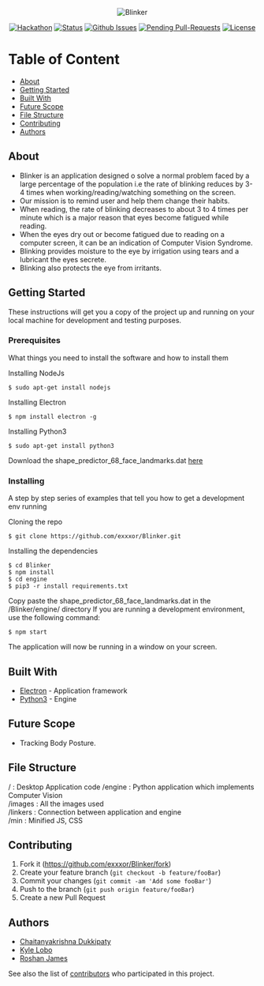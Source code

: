 <div align="center">
  
![Blinker](https://imgur.com/aS8afyM.png)

[![Hackathon](https://img.shields.io/badge/hackathon-C2C-orange.svg)](http://c2c.acmvit.in) 
[![Status](https://img.shields.io/badge/status-active-green.svg)]() 
[![Github Issues](http://githubbadges.herokuapp.com/exxxor/Blinker/issues.svg?style=flat-square)](https://github.com/exxxor/Blinker/issues) 
[![Pending Pull-Requests](http://githubbadges.herokuapp.com/exxxor/Blinker/pulls.svg?style=flat-square)](https://github.com/exxxor/Blinker/pulls) 
[![License](https://img.shields.io/badge/license-GNU-blue.svg)](LICENSE.md)


</div>


# Table of Content
+ [About](#description)
+ [Getting Started](#getting_started)
+ [Built With](#built_with)
+ [Future Scope](#future_scope)
+ [File Structure](#file_structure)
+ [Contributing](#contributing)
+ [Authors](#authors)

## About<a name="description"></a>
+ Blinker is an application designed o solve a normal problem faced by a large percentage of the population i.e the rate of blinking reduces by 3-4 times when working/reading/watching something on the screen.
+ Our mission is to remind user and help them change their habits.
+ When reading, the rate of blinking decreases to about 3 to 4 times per minute which is a major reason that eyes become    fatigued while reading.
+ When the eyes dry out or become fatigued due to reading on a computer screen, it can be an indication of Computer Vision Syndrome.
+ Blinking provides moisture to the eye by irrigation using tears and a lubricant the eyes secrete.
+ Blinking also protects the eye from irritants.

## Getting Started<a name="getting_started"></a>

These instructions will get you a copy of the project up and running on your local machine for development and testing purposes.

### Prerequisites

What things you need to install the software and how to install them

Installing NodeJs
```
$ sudo apt-get install nodejs
```
Installing Electron
```
$ npm install electron -g
```
Installing Python3
```
$ sudo apt-get install python3
```
Download the shape_predictor_68_face_landmarks.dat [here](https://github.com/akshaybahadur21/Drowsiness_Detection/raw/master/shape_predictor_68_face_landmarks.dat)

### Installing

A step by step series of examples that tell you how to get a development env running

Cloning the repo
```
$ git clone https://github.com/exxxor/Blinker.git
```
Installing the dependencies
```
$ cd Blinker
$ npm install
$ cd engine
$ pip3 -r install requirements.txt
```
Copy paste the shape_predictor_68_face_landmarks.dat in the /Blinker/engine/ directory
If you are running a development environment, use the following command:
```
$ npm start 
```

The application will now be running in a window on your screen.

## Built With<a name="built_with"></a>
+ [Electron](https://electronjs.org/) - Application framework
+ [Python3](https://www.python.org/) - Engine 

## Future Scope<a name="future_scope"></a>
+ Tracking Body Posture.

## File Structure <a name="file_structure"></a>
/        : Desktop Application code
/engine  : Python application which implements Computer Vision <br>
/images  : All the images used <br>
/linkers : Connection between application and engine <br>
/min     : Minified JS, CSS

## Contributing<a name="contributing"></a>

1. Fork it (<https://github.com/exxxor/Blinker/fork>)
2. Create your feature branch (`git checkout -b feature/fooBar`)
3. Commit your changes (`git commit -am 'Add some fooBar'`)
4. Push to the branch (`git push origin feature/fooBar`)
5. Create a new Pull Request

## Authors<a name="authors"></a>

+ [Chaitanyakrishna Dukkipaty](https://github/chaitanyadukkipaty) <br>
+ [Kyle Lobo](https://github.com/kylelobo) <br>
+ [Roshan James](https://github.com/sephiroth7712) <br>

See also the list of [contributors](https://github.com/exxxor/Blinker/contributors) who participated in this project.
